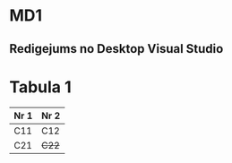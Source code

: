 # MD1

## Redigejums no Desktop Visual Studio

# Tabula 1

Nr 1 | Nr 2
------ | ------
C11 | C12
C21 | ~~C22~~